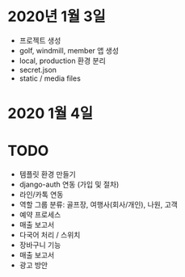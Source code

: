 # 2020년 1월 3일

- 프로젝트 생성
- golf, windmill, member 앱 생성
- local, production 환경 분리
- secret.json
- static / media files

# 2020 1월 4일



# TODO
- 템플릿 환경 만들기
- django-auth 연동 (가입 및 절차)
- 라인/카톡 연동
- 역할 그룹 분류: 골프장, 여행사(회사/개인), 나원, 고객
- 예약 프로세스
- 매출 보고서
- 다국어 처리 / 스위치
- 장바구니 기능
- 매출 보고서
- 광고 방안
